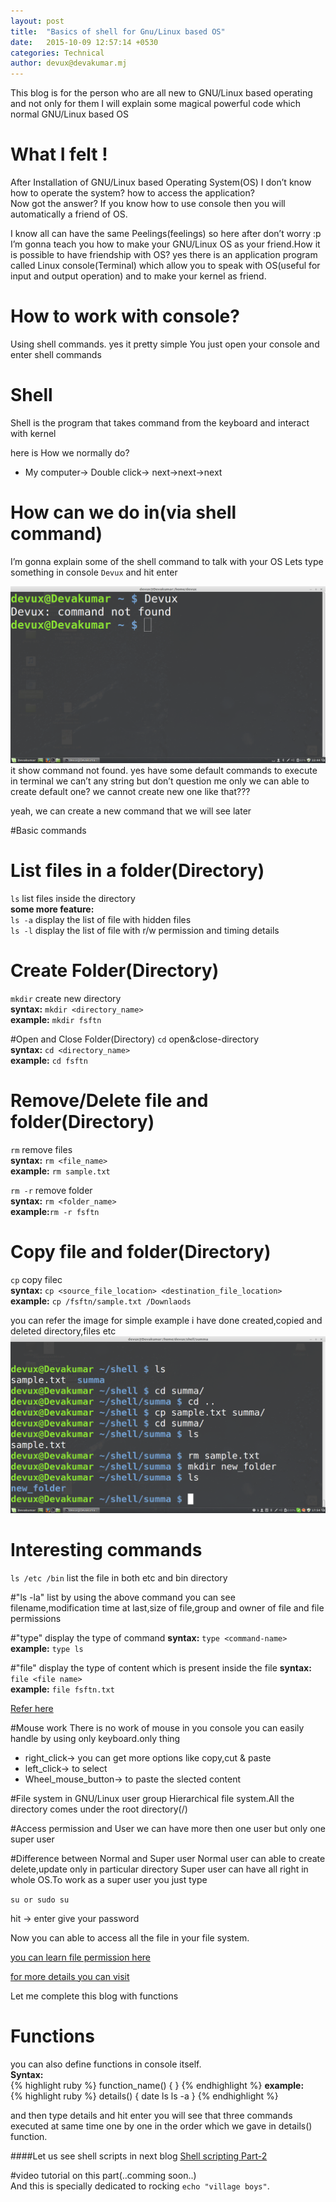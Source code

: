 ```yaml
---
layout: post
title:  "Basics of shell for Gnu/Linux based OS"
date:   2015-10-09 12:57:14 +0530
categories: Technical
author: devux@devakumar.mj
---
```

This blog is for the person who are all new to GNU/Linux based operating and not only for them I will explain some magical powerful code which normal GNU/Linux based OS

# What I felt !
After Installation of GNU/Linux based Operating System(OS) I don’t know how to operate the system? how to access the application?<br/>
Now got the answer? If you know how to use console then you will automatically a friend of OS.

I know all can have the same Peelings(feelings) so here after don’t worry :p  I’m gonna teach you how to make your GNU/Linux OS as your friend.How it is possible to have friendship with OS? yes there is an application program called Linux console(Terminal) which allow you to speak with OS(useful for input and output operation) and to make your kernel as friend.

# How to work with console?
Using shell commands. yes it pretty simple You just open your console and enter shell commands

# Shell
Shell is the program that takes command from the keyboard and interact with kernel

here is How we normally do?

* My computer-> Double click-> next->next->next

# How can we do in(via shell command)
I’m gonna explain some of the shell command to talk with your OS
Lets type something in console  `Devux`  and hit enter

![Screenshot from my machine](/images/screenshot-from-2015-06-29-224421.png)
it show command not found. yes have some default commands to execute in terminal we can’t any string but don’t question me only we can able to create default one? we cannot create new one like that???

yeah, we can create a new command that we will see later

#Basic commands

# List files in a folder(Directory)
`ls` list files inside the directory<br/>
**some more feature:**<br/>
`ls -a` display the list of file with hidden files<br/>
`ls -l` display the list of file with r/w permission and timing details

# Create Folder(Directory)
`mkdir` create new directory<br/>
**syntax:** `mkdir <directory_name>`<br/>
**example:** `mkdir fsftn`

#Open and Close Folder(Directory)
`cd` open&close-directory<br/>
**syntax:** `cd <directory_name>`<br/>
**example:** `cd fsftn`

# Remove/Delete file and folder(Directory)
`rm` remove files<br/>
**syntax:** `rm <file_name>`<br/>
**example:** `rm sample.txt`

`rm -r` remove folder<br/>
**syntax:** `rm <folder_name>`<br/>
**example:**`rm -r fsftn`

# Copy file and folder(Directory)
`cp` copy filec<br/>
**syntax:** `cp <source_file_location> <destination_file_location>`<br/>
**example:**  `cp /fsftn/sample.txt /Downlaods`

you can refer the image for simple example i have done created,copied and deleted directory,files etc <br/>
![Screenshot from my machine](/images/screenshot-from-2015-06-30-175447.png)

# Interesting commands
 `ls /etc /bin` list the file in both etc and bin directory

#"ls -la" list
by using the above command you can see filename,modification time at last,size of file,group and owner of file and file permissions

#"type" display the type of command
**syntax:** `type <command-name>`<br/>
**example:**  `type ls`

#"file" display the type of content which is present inside the file
**syntax:** `file <file name>`<br/>
**example:** `file fsftn.txt`

[Refer here](http://linuxcommand.org/lc3_lts0030.php)

#Mouse work
There is no work of mouse in you console you can easily handle by using only keyboard.only thing<br/>

* right_click-> you can get more options like copy,cut & paste
* left_click-> to select
* Wheel_mouse_button-> to paste the slected content

#File system in GNU/Linux user group
Hierarchical file system.All the directory comes under the root directory(/)

#Access permission and User
we can have more then one user but only one super user

#Difference between Normal and Super user
Normal user can able to create delete,update only in particular directory
Super user can have all right in whole OS.To work as a super user you just type

 `su or sudo su`

hit -> enter give your password

Now you can able to access all the file in your file system.

[you can learn file permission here](http://linuxcommand.org/lc3_lts0090.php)

[for more details you can visit](http://linuxcommand.org)

Let me complete this blog with functions <br/>

# Functions <br/>
you can also define functions in console itself.<br/>
**Syntax:**<br/>
{% highlight ruby %}
function_name()
  {
    <commands>
    <shell script>
    <etc>
  }
{% endhighlight %}
**example:**<br/>
{% highlight ruby %}
 details()
    {
      date
      ls
      ls -a
    }
{% endhighlight %}

and then type details and hit enter you will see that three commands executed at same time one by one in the order which we gave in details() function.

####Let us see shell scripts in next blog [Shell scripting Part-2]()

#video tutorial on this part(..comming soon..)<br/>
And this is specially dedicated to rocking  `echo "village boys"`.
